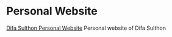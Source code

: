 # Personal Website

[Difa Sulthon Personal Website](https://difasulthon.com/) Personal website of Difa Sulthon
